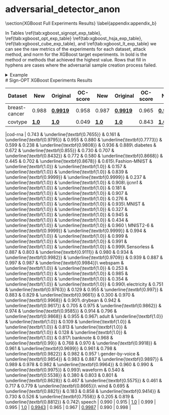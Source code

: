 # adversarial_detector_anon

\section{XGBoost Full Experiments Results}
\label{appendix:appendix_b}

In Tables \ref{tab:xgboost_signopt_exp_table}, \ref{tab:xgboost_opt_exp_table} \ref{tab:xgboost_hsja_exp_table}, \ref{tab:xgboost_cube_exp_table}, and \ref{tab:xgboost_lt_exp_table} we can see the raw metrics of the experiments for each dataset, attack method, and norm for the XGBoost target experiments. In bold is the method or methods that achieved the highest value. Rows that fill in hyphens are cases where the adversarial sample creation process failed.

<details>
<summary>Example</summary>
  nananana
</details>
# Sign-OPT XGBoost Experiments Results


| Dataset  | New    |  Original  | OC-score  |  New   | Original | OC-score  | New   | Original  | OC-score |  New   | Original | OC-score|
|----------------|--------|------------|-----------|--------|----------|-----------|-------|-----------|----------|--------|----------|----------|
|  breast-cancer    |	0.988 |	 **<u>0.9919</u>**	|	 0.958	 |	 0.987	 |	 **<u>0.9919</u>**	 |	 0.965	 |	 **<u>0.9971</u>**	 |	 0.997	 |	 0.960	 |	**<u>0.997</u>**	 |	 **<u>0.997</u>**	 |	 0.970 |
|covtype 	 |	 **<u>1.0</u>**	 |	  **<u>1.0</u>**	|	 0.049	 |	  **<u>1.0</u>**	 |	 **<u>1.0</u>**	 |	 0.843	 |	 **<u>1.0</u>**	 |	 **<u>1.0</u>**	 |	 0.053	 |	 **<u>1.0</u>**	 |	 **<u>1.0</u>**	 |	 0.833 |




|cod-rna 	 |	 0.743	 &	 \underline{\textbf{0.7655}}	 &	 0.161	 &	 \underline{\textbf{0.9795}}	 &	 0.955	 &	 0.880	 &	 \underline{\textbf{0.7773}}	 &	 0.599	 &	 0.238	 &	 \underline{\textbf{0.9808}}	 &	 0.936	 &	 0.889\\
diabetes 	 &	 0.672	 &	 \underline{\textbf{0.855}}	 &	 0.730	 &	 0.707	 &	 \underline{\textbf{0.8432}}	 &	 0.772	 &	 0.580	 &	 \underline{\textbf{0.8668}}	 &	 0.445	 &	 0.702	 &	 \underline{\textbf{0.8678}}	 &	 0.615\\
Fashion-MNIST 	 &	 \underline{\textbf{1.0}}	 &	 \underline{\textbf{1.0}}	 &	 0.157	 &	 \underline{\textbf{1.0}}	 &	 \underline{\textbf{1.0}}	 &	 0.839	 &	 \underline{\textbf{0.9999}}	 &	 \underline{\textbf{0.9999}}	 &	 0.237	 &	 \underline{\textbf{1.0}}	 &	 \underline{\textbf{1.0}}	 &	 0.908\\
ijcnn1 	 &	 \underline{\textbf{1.0}}	 &	 \underline{\textbf{1.0}}	 &	 0.181	 &	 \underline{\textbf{1.0}}	 &	 \underline{\textbf{1.0}}	 &	 0.907	 &	 \underline{\textbf{1.0}}	 &	 \underline{\textbf{1.0}}	 &	 0.276	 &	 \underline{\textbf{1.0}}	 &	 \underline{\textbf{1.0}}	 &	 0.935\\
MNIST 	 &	 \underline{\textbf{1.0}}	 &	 \underline{\textbf{1.0}}	 &	 0.327	 &	 \underline{\textbf{1.0}}	 &	 \underline{\textbf{1.0}}	 &	 0.945	 &	 \underline{\textbf{1.0}}	 &	 \underline{\textbf{1.0}}	 &	 0.434	 &	 \underline{\textbf{1.0}}	 &	 \underline{\textbf{1.0}}	 &	 0.960 \\
MNIST2-6 	 &	 \underline{\textbf{0.9999}}	 &	 \underline{\textbf{0.9999}}	 &	 0.994	 &	 \underline{\textbf{1.0}}	 &	 \underline{\textbf{1.0}}	 &	 0.999	 &	 \underline{\textbf{1.0}}	 &	 \underline{\textbf{1.0}}	 &	 0.991	 &	 \underline{\textbf{1.0}}	 &	 \underline{\textbf{1.0}}	 &	 0.999\\
Sensorless  &	 0.887	 &	 0.803	 &	 \underline{\textbf{0.9111}}	 &	 0.980	 &	 0.934	 &	 \underline{\textbf{0.9982}}	 &	 \underline{\textbf{0.9709}}	 &	 0.939	 &	 0.887	 &	 0.997	 &	 0.987	 &	 \underline{\textbf{0.9984}}\\
webspam &	 \underline{\textbf{1.0}}	 &	 \underline{\textbf{1.0}}	 &	 0.253	 &	 \underline{\textbf{1.0}}	 &	 \underline{\textbf{1.0}}	 &	 0.985	 &	 \underline{\textbf{1.0}}	 &	 \underline{\textbf{1.0}}	 &	 0.354	 &	 \underline{\textbf{1.0}}	 &	 \underline{\textbf{1.0}}	 &	 0.990\\
electricity 	 &	 0.751	 &	 \underline{\textbf{0.9763}}	 &	 0.129	 &	 0.955	 &	 \underline{\textbf{0.997}}	 &	 0.883	 &	 0.829	 &	 \underline{\textbf{0.9661}}	 &	 0.300	 &	 0.970	 &	 \underline{\textbf{0.9968}}	 &	 0.901\\
drybean 	 &	 0.942	 &	 \underline{\textbf{0.9617}}	 &	 0.705	 &	 0.975	 &	 \underline{\textbf{0.9862}}	 &	 0.974	 &	 \underline{\textbf{0.9585}}	 &	 0.914	 &	 0.796	 &	 \underline{\textbf{0.9868}}	 &	 0.955	 &	 0.967\\
adult 	 &	 \underline{\textbf{1.0}}	 &	 \underline{\textbf{1.0}}	 &	 0.109	 &	 \underline{\textbf{1.0}}	 &	 \underline{\textbf{1.0}}	 &	 0.813	 &	 \underline{\textbf{1.0}}	 &	 \underline{\textbf{1.0}}	 &	 0.128	 &	 \underline{\textbf{1.0}}	 &	 \underline{\textbf{1.0}}	 &	 0.817\\
banknote 	 &	 0.968	 &	 \underline{\textbf{0.99}}	 &	 0.768	 &	 0.970	 &	 \underline{\textbf{0.9918}}	 &	 0.961	 &	 \underline{\textbf{0.9699}}	 &	 0.961	 &	 0.798	 &	 \underline{\textbf{0.9822}}	 &	 0.982	 &	 0.957 \\
gender-by-voice  &	 \underline{\textbf{0.9854}}	 &	 0.983	 &	 0.887	 &	 \underline{\textbf{0.9897}}	 &	 0.989	 &	 0.978	 &	 0.982	 &	 \underline{\textbf{0.9964}}	 &	 0.960	 &	 0.990	 &	 \underline{\textbf{0.9975}}	 &	 0.993\\
waveform 	 &	 0.540	 &	 \underline{\textbf{0.5538}}	 &	 0.380	 &	 0.803	 &	 0.801	 &	 \underline{\textbf{0.8628}}	 &	 0.467	 &	 \underline{\textbf{0.5575}}	 &	 0.461	 &	 0.717	 &	 0.779	 &	 \underline{\textbf{0.8665}}\\
wind 	 &	 0.695	 &	 \underline{\textbf{0.8821}}	 &	 0.183	 &	 0.858	 &	 \underline{\textbf{0.9414}}	 &	 0.730	 &	 0.526	 &	 \underline{\textbf{0.7558}}	 &	 0.205	 &	 0.819	 &	 \underline{\textbf{0.8812}}	 &	 0.742\\
speech 	|	 0.990	 |	 0.915	 |	<u>1.0</u> 	|	 0.999	 |	 0.995	 |	 <u>1.0</u>	 |	 <u>0.9943</u>	 |	 0.965	 |	 0.967	|	 <u>0.9987</u>	 | 0.990	 |	 0.998  |
